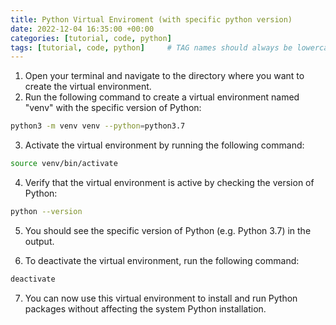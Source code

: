 ```yaml
---
title: Python Virtual Enviroment (with specific python version) 
date: 2022-12-04 16:35:00 +00:00
categories: [tutorial, code, python]
tags: [tutorial, code, python]     # TAG names should always be lowercase
---
```




1. Open your terminal and navigate to the directory where you want to create the virtual environment.  
2. Run the following command to create a virtual environment named "venv" with the specific version of Python:  

  ```bash
  python3 -m venv venv --python=python3.7
  ```

3. Activate the virtual environment by running the following command:  

  ```bash
  source venv/bin/activate
  ```

4. Verify that the virtual environment is active by checking the version of Python:  

  ```bash
  python --version
  ```

5. You should see the specific version of Python (e.g. Python 3.7) in the output.  

6. To deactivate the virtual environment, run the following command:  

  ```bash
  deactivate
  ```

7. You can now use this virtual environment to install and run Python packages without affecting the system Python installation.



